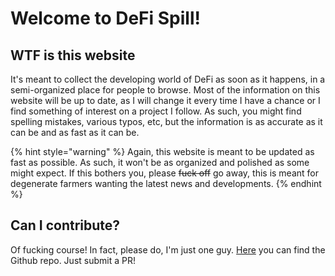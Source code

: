 # Welcome to DeFi Spill!

## WTF is this website

It's meant to collect the developing world of DeFi as soon as it happens, in a semi-organized place for people to browse. Most of the information on this website will be up to date, as I will change it every time I have a chance or I find something of interest on a project I follow. As such, you might find spelling mistakes, various typos, etc, but the information is as accurate as it can be and as fast as it can be.

{% hint style="warning" %}
Again, this website is meant to be updated as fast as possible. As such, it won't be as organized and polished as some might expect. If this bothers you, please ~~fuck off~~ go away, this is meant for degenerate farmers wanting the latest news and developments.
{% endhint %}

## Can I contribute?

Of fucking course! In fact, please do, I'm just one guy. [Here](https://github.com/patrick-jane-crypto/defi-spill) you can find the Github repo. Just submit a PR!

